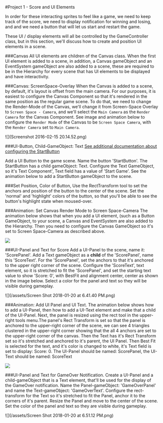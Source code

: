#Project 1 - Score and UI Elements 

In order for these interacting sprites to feel like a game, we need to keep track of the score, we need to display notification for winning and losing, and and we need a button that will let us start and restart the game.  

These UI / display elements will all be controlled by the GameController class, but in this section, we'll discuss how to create and position UI elements in a scene.

###Canvas
All UI elements are children of the Canvas class.  When the first UI element is added to a scene, in addition, a Canvas gameObject and an EventSystem gameObject are also added to a scene, these are required to be in the Hierarchy for every scene that has UI elements to be displayed and have interactivity.  

###Canvas: ScreenSpace-Overlay
When the Canvas is added to a scene, by default, it's layout is offset from the main camera.  For our purposes, it is easiest to configure the Canvas Component so that it's rendered in the same position as the regular game scene.  To do that, we need to change the Render-Mode of the Canvas, we'll change it from Screen-Space Overlay to `Screen Space - Camera`, and we'll select the `Main Camera` as the `Render Camera` for the Canvas Component.  See image and animation below to configure the `Render Mode` of the Canvas to be `Screen Space Camera`, with the `Render Camera` set to `Main Camera`.   

![](Screenshot 2016-02-15 20.14.52.png)


###UI-Button, Child-GameObject: Text
[See additional documentation about configuring the StartButton](/project-1-game-controller/startbutton-functionality.md "StartButton Functionality")

Add a UI Button to the game scene.  Name the button 'StartButton'.  The StartButton has a child gameObject: Text. Configure the Text GameObject, so it's Text Component', Text field has a value of 'Start Game'.  See the animation below to add a StartButton gameObject to the scene.

###Set Position, Color of Button, 
Use the RectTransform tool to set the anchors and position of the button to the center of the scene.  Set the 'normal' and 'highlight' colors of the button, so that you'll be able to see the button's highlight state when moused-over.

 ###Animation: Set Canvas Render Mode to Screen Space-Camera
The animation below shows that when you add a UI element, (such as a Button GameObject, to your scene, a Canvas and EventSystem are also added to the Hierarchy.  Then you need to configure the Canvas GameObject so it's set to Screen Space-Camera as described above.

![](http://g.recordit.co/YVfLJCsBTe.gif)

###UI-Panel and Text for Score
Add a UI-Panel to the scene, name it: 'ScorePanel'.  Add a Text gameObject as a **child** of the 'ScorePanel', name this 'ScoreText'.  For the 'ScorePanel', set the anchors to that it's anchored to the upper right corner of the scene.  Configure the 'ScoreText', text element, so it is stretched to fit the 'ScorePanel', and set the starting text value to show 'Score: 0', with BestFit and alignment center, center as shown in the image below. Select a color for the panel and text so they will be visible during gameplay.

![](/assets/Screen Shot 2018-01-20 at 6.41.40 PM.png)

###Animation:  Add UI Panel and UI Text.
The animation below shows how to add a UI-Panel, then how to add a UI-Text element and make that a child of the UI-Panel.  Next, the panel is resized using the rect tool in the upper-right tools menu.The panel's Rect Transform is set so that the panel is anchored to the upper-right corner of the scene, we can see 4 triangles clustered in the upper-right corner showing that the all 4 anchors are set to the upper-right corner of the canvas.  Then the Text has it's Rect Transform set so it's stretched and anchored to it's parent, the UI Panel.  Then Best Fit is selected for the text, and it's color is changed to white, it's Text field is set to display: Score: 0.  The UI-Panel should be named: ScorePanel, the UI-Text should be named: ScoreText

![](http://g.recordit.co/EQdaJ1Vbrx.gif)

###UI-Panel and Text for GameOver Notification.
Create a UI-Panel and a child-gameObject that is a Text element, that'll be used for the display of the GameOver notification.  Name the Panel-gameObject:  'GameOverPanel' and name the Text-gameObject: 'GameOverText'.  Configure the rect-transform for the Text so it's stretched to fit the Panel, anchor it to the corners of it's parent. Resize the Panel and move to the center of the scene.  Set the color of the panel and text so they are visible during gameplay.  

![](/assets/Screen Shot 2018-01-20 at 6.51.12 PM.png)


